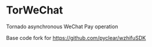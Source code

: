 # TorWeChat
Tornado asynchronous WeChat Pay operation

Base code fork for https://github.com/pyclear/wzhifuSDK
